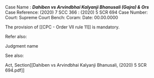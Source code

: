 Case Name : ***Dahiben vs Arvindbhai Kalyanji Bhanusali (Gajra) & Ors***
Case Reference: (2020) 7 SCC 366 : (2020) 5 SCR 694
Case Number: 
Court: Supreme Court
Bench: 
Coram:
Date: 00.00.0000

The provision of [[CPC - Order VII rule 11]] is mandatory.

Refer also:

Judgment name

See also:
 
Act, Section[[Dahiben vs Arvindbhai Kalyanji Bhanusali, (2020) 5 SCR 694.pdf]]
